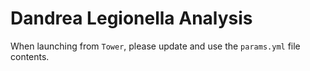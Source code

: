 # Dandrea Legionella Analysis

When launching from `Tower`, please update and use the `params.yml` file contents.

